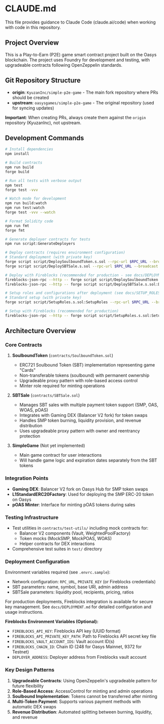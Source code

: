 # CLAUDE.md

This file provides guidance to Claude Code (claude.ai/code) when working with code in this repository.

## Project Overview

This is a Play-to-Earn (P2E) game smart contract project built on the Oasys blockchain. The project uses Foundry for development and testing, with upgradeable contracts following OpenZeppelin standards.

## Git Repository Structure

- **origin**: `KyuzanInc/simple-p2e-game` - The main fork repository where PRs should be created
- **upstream**: `oasysgames/simple-p2e-game` - The original repository (used for syncing updates)

**Important**: When creating PRs, always create them against the `origin` repository (KyuzanInc), not upstream.

## Development Commands

```bash
# Install dependencies
npm install

# Build contracts
npm run build
forge build

# Run all tests with verbose output
npm test
forge test -vvv

# Watch mode for development
npm run build:watch
npm run test:watch
forge test -vvv --watch

# Format Solidity code
npm run fmt
forge fmt

# Generate deployer contracts for tests
npm run script:GenerateDeployers

# Deploy contracts (requires environment configuration)
# Standard deployment (with private key)
forge script script/DeploySoulboundToken.s.sol --rpc-url $RPC_URL --broadcast --private-key $PRIVATE_KEY
forge script script/DeploySBTSale.s.sol --rpc-url $RPC_URL --broadcast --private-key $PRIVATE_KEY

# Deploy with Fireblocks (recommended for production - see docs/DEPLOYMENT.md)
fireblocks-json-rpc --http -- forge script script/DeploySoulboundToken.s.sol:DeploySoulboundToken --sender $DEPLOYER_ADDRESS --slow --broadcast --unlocked --rpc-url {}
fireblocks-json-rpc --http -- forge script script/DeploySBTSale.s.sol:DeploySBTSale --sender $DEPLOYER_ADDRESS --slow --broadcast --unlocked --rpc-url {}

# Setup roles and configurations after deployment (see docs/SETUP_ROLES.md)
# Standard setup (with private key)
forge script script/SetupRoles.s.sol:SetupRoles --rpc-url $RPC_URL --broadcast --private-key $PRIVATE_KEY

# Setup with Fireblocks (recommended for production)
fireblocks-json-rpc --http -- forge script script/SetupRoles.s.sol:SetupRoles --sender $DEPLOYER_ADDRESS --slow --broadcast --unlocked --rpc-url {}
```

## Architecture Overview

### Core Contracts

1. **SoulboundToken** (`contracts/SoulboundToken.sol`)
   - ERC721 Soulbound Token (SBT) implementation representing game "Cards"
   - Non-transferable tokens (soulbound) with permanent ownership
   - Upgradeable proxy pattern with role-based access control
   - Minter role required for minting operations

2. **SBTSale** (`contracts/SBTSale.sol`)
   - Manages SBT sales with multiple payment token support (SMP, OAS, WOAS, pOAS)
   - Integrates with Gaming DEX (Balancer V2 fork) for token swaps
   - Handles SMP token burning, liquidity provision, and revenue distribution
   - Uses upgradeable proxy pattern with owner and reentrancy protection

3. **SimpleGame** (Not yet implemented)
   - Main game contract for user interactions
   - Will handle game logic and expiration dates separately from the SBT tokens

### Integration Points

- **Gaming DEX**: Balancer V2 fork on Oasys Hub for SMP token swaps
- **L1StandardERC20Factory**: Used for deploying the SMP ERC-20 token on Oasys
- **pOAS Minter**: Interface for minting pOAS tokens during sales

### Testing Infrastructure

- Test utilities in `contracts/test-utils/` including mock contracts for:
  - Balancer V2 components (Vault, WeightedPoolFactory)
  - Token mocks (MockSMP, MockPOAS, WOAS)
  - Helper contracts for DEX interactions
- Comprehensive test suites in `test/` directory

### Deployment Configuration

Environment variables required (see `.envrc.sample`):
- Network configuration: `RPC_URL`, `PRIVATE_KEY` (or Fireblocks credentials)
- SBT parameters: name, symbol, base URI, admin address
- SBTSale parameters: liquidity pool, recipients, pricing, ratios

For production deployments, Fireblocks integration is available for secure key management. See `docs/DEPLOYMENT.md` for detailed configuration and usage instructions.

**Fireblocks Environment Variables (Optional):**
- `FIREBLOCKS_API_KEY`: Fireblocks API key (UUID format)
- `FIREBLOCKS_API_PRIVATE_KEY_PATH`: Path to Fireblocks API secret key file
- `FIREBLOCKS_VAULT_ACCOUNT_IDS`: Vault account ID(s)
- `FIREBLOCKS_CHAIN_ID`: Chain ID (248 for Oasys Mainnet, 9372 for Testnet)
- `DEPLOYER_ADDRESS`: Deployer address from Fireblocks vault account

### Key Design Patterns

1. **Upgradeable Contracts**: Using OpenZeppelin's upgradeable pattern for future flexibility
2. **Role-Based Access**: AccessControl for minting and admin operations
3. **Soulbound Implementation**: Tokens cannot be transferred after minting
4. **Multi-Token Payment**: Supports various payment methods with automatic DEX swaps
5. **Revenue Distribution**: Automated splitting between burning, liquidity, and revenue
